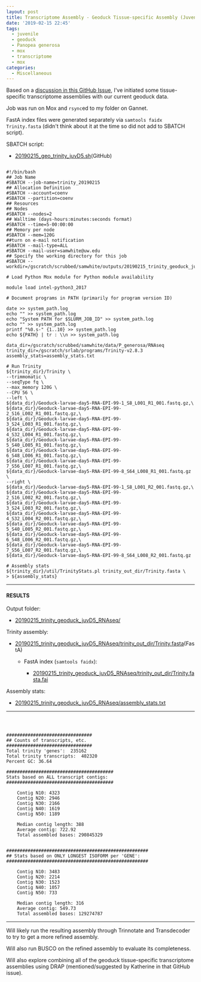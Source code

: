 ```yaml
---
layout: post
title: Transcriptome Assembly - Geoduck Tissue-specific Assembly (Juvenile)
date: '2019-02-15 22:45'
tags:
  - juvenile
  - geoduck
  - Panopea generosa
  - mox
  - transcriptome
  - mox
categories:
  - Miscellaneous
---
```

Based on a [discussion in this GitHub Issue](https://github.com/RobertsLab/resources/issues/576), I've initiated some tissue-specific transcriptome assemblies with our current geoduck data.

Job was run on Mox and ```rsync```ed to my folder on Gannet.

FastA index files were generated separately via ```samtools faidx Trinity.fasta``` (didn't think about it at the time so did not add to SBATCH script).


SBATCH script:

- [20190215_geo_trinity_juvD5.sh](https://raw.githubusercontent.com/RobertsLab/sams-notebook/master/sbatch_scripts/20190215_geo_trinity_juvD5.sh)(GitHub)

<pre><code>
#!/bin/bash
## Job Name
#SBATCH --job-name=trinity_20190215
## Allocation Definition
#SBATCH --account=coenv
#SBATCH --partition=coenv
## Resources
## Nodes
#SBATCH --nodes=2
## Walltime (days-hours:minutes:seconds format)
#SBATCH --time=5-00:00:00
## Memory per node
#SBATCH --mem=120G
##turn on e-mail notification
#SBATCH --mail-type=ALL
#SBATCH --mail-user=samwhite@uw.edu
## Specify the working directory for this job
#SBATCH --workdir=/gscratch/scrubbed/samwhite/outputs/20190215_trinity_geoduck_juvD5_RNAseq

# Load Python Mox module for Python module availability

module load intel-python3_2017

# Document programs in PATH (primarily for program version ID)

date >> system_path.log
echo "" >> system_path.log
echo "System PATH for $SLURM_JOB_ID" >> system_path.log
echo "" >> system_path.log
printf "%0.s-" {1..10} >> system_path.log
echo ${PATH} | tr : \\n >> system_path.log

data_dir=/gscratch/scrubbed/samwhite/data/P_generosa/RNAseq
trinity_dir=/gscratch/srlab/programs/Trinity-v2.8.3
assembly_stats=assembly_stats.txt

# Run Trinity
${trinity_dir}/Trinity \
--trimmomatic \
--seqType fq \
--max_memory 120G \
--CPU 56 \
--left \
${data_dir}/Geoduck-larvae-day5-RNA-EPI-99-1_S8_L001_R1_001.fastq.gz,\
${data_dir}/Geoduck-larvae-day5-RNA-EPI-99-2_S16_L002_R1_001.fastq.gz,\
${data_dir}/Geoduck-larvae-day5-RNA-EPI-99-3_S24_L003_R1_001.fastq.gz,\
${data_dir}/Geoduck-larvae-day5-RNA-EPI-99-4_S32_L004_R1_001.fastq.gz,\
${data_dir}/Geoduck-larvae-day5-RNA-EPI-99-5_S40_L005_R1_001.fastq.gz,\
${data_dir}/Geoduck-larvae-day5-RNA-EPI-99-6_S48_L006_R1_001.fastq.gz,\
${data_dir}/Geoduck-larvae-day5-RNA-EPI-99-7_S56_L007_R1_001.fastq.gz,\
${data_dir}/Geoduck-larvae-day5-RNA-EPI-99-8_S64_L008_R1_001.fastq.gz \
--right \
${data_dir}/Geoduck-larvae-day5-RNA-EPI-99-1_S8_L001_R2_001.fastq.gz,\
${data_dir}/Geoduck-larvae-day5-RNA-EPI-99-2_S16_L002_R2_001.fastq.gz,\
${data_dir}/Geoduck-larvae-day5-RNA-EPI-99-3_S24_L003_R2_001.fastq.gz,\
${data_dir}/Geoduck-larvae-day5-RNA-EPI-99-4_S32_L004_R2_001.fastq.gz,\
${data_dir}/Geoduck-larvae-day5-RNA-EPI-99-5_S40_L005_R2_001.fastq.gz,\
${data_dir}/Geoduck-larvae-day5-RNA-EPI-99-6_S48_L006_R2_001.fastq.gz,\
${data_dir}/Geoduck-larvae-day5-RNA-EPI-99-7_S56_L007_R2_001.fastq.gz,\
${data_dir}/Geoduck-larvae-day5-RNA-EPI-99-8_S64_L008_R2_001.fastq.gz

# Assembly stats
${trinity_dir}/util/TrinityStats.pl trinity_out_dir/Trinity.fasta \
> ${assembly_stats}
</code></pre>

---

#### RESULTS

Output folder:

- [20190215_trinity_geoduck_juvD5_RNAseq/](http://gannet.fish.washington.edu/Atumefaciens/20190215_trinity_geoduck_juvD5_RNAseq/)

Trinity assembly:

- [20190215_trinity_geoduck_juvD5_RNAseq/trinity_out_dir/Trinity.fasta](http://gannet.fish.washington.edu/Atumefaciens/20190215_trinity_geoduck_juvD5_RNAseq/trinity_out_dir/Trinity.fasta)(FastA)

  - FastA index (```samtools faidx```):

    - [20190215_trinity_geoduck_juvD5_RNAseq/trinity_out_dir/Trinity.fasta.fai](http://gannet.fish.washington.edu/Atumefaciens/20190215_trinity_geoduck_juvD5_RNAseq/trinity_out_dir/Trinity.fasta.fai)

Assembly stats:

- [20190215_trinity_geoduck_juvD5_RNAseq/assembly_stats.txt](http://gannet.fish.washington.edu/Atumefaciens/20190215_trinity_geoduck_juvD5_RNAseq/assembly_stats.txt)

---

<pre><code>


################################
## Counts of transcripts, etc.
################################
Total trinity 'genes':	235162
Total trinity transcripts:	402320
Percent GC: 36.64

########################################
Stats based on ALL transcript contigs:
########################################

	Contig N10: 4323
	Contig N20: 2946
	Contig N30: 2166
	Contig N40: 1619
	Contig N50: 1189

	Median contig length: 388
	Average contig: 722.92
	Total assembled bases: 290845329


#####################################################
## Stats based on ONLY LONGEST ISOFORM per 'GENE':
#####################################################

	Contig N10: 3483
	Contig N20: 2214
	Contig N30: 1523
	Contig N40: 1057
	Contig N50: 733

	Median contig length: 316
	Average contig: 549.73
	Total assembled bases: 129274787
</code></pre>

---

Will likely run the resulting assembly through Trinnotate and Transdecoder to try to get a more refined assembly.

Will also run BUSCO on the refined assembly to evaluate its completeness.

Will also explore combining all of the geoduck tissue-specific transcriptome assemblies using DRAP (mentioned/suggested by Katherine in that GitHub issue).
